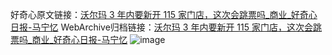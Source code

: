 好奇心原文链接：[沃尔玛 3 年内要新开 115 家门店，这次会跳票吗_商业_好奇心日报-马宁忆](https://www.qdaily.com/articles/9060.html)
WebArchive归档链接：[沃尔玛 3 年内要新开 115 家门店，这次会跳票吗_商业_好奇心日报-马宁忆](http://web.archive.org/web/20190623153728/https://www.qdaily.com/articles/9060.html)
![image](http://ww3.sinaimg.cn/large/007d5XDply1g3ve5bumtaj30u02c54qp)